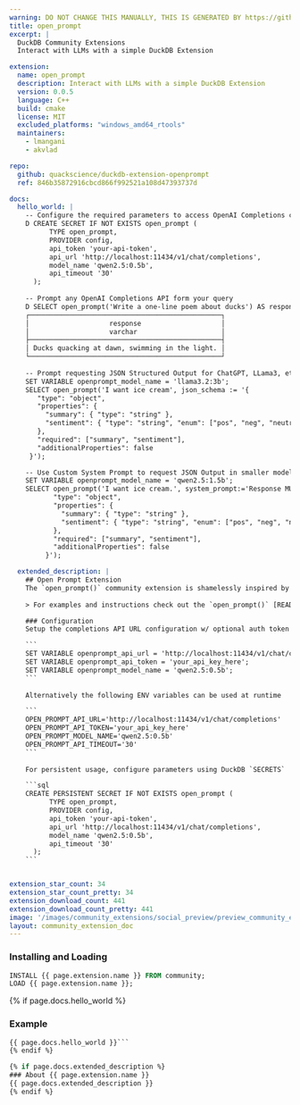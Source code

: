 ```yaml
---
warning: DO NOT CHANGE THIS MANUALLY, THIS IS GENERATED BY https://github/duckdb/community-extensions repository, check README there
title: open_prompt
excerpt: |
  DuckDB Community Extensions
  Interact with LLMs with a simple DuckDB Extension

extension:
  name: open_prompt
  description: Interact with LLMs with a simple DuckDB Extension
  version: 0.0.5
  language: C++
  build: cmake
  license: MIT
  excluded_platforms: "windows_amd64_rtools"
  maintainers:
    - lmangani
    - akvlad

repo:
  github: quackscience/duckdb-extension-openprompt
  ref: 846b35872916cbcd866f992521a108d47393737d

docs:
  hello_world: |
    -- Configure the required parameters to access OpenAI Completions compatible APIs
    D CREATE SECRET IF NOT EXISTS open_prompt (
          TYPE open_prompt,
          PROVIDER config,
          api_token 'your-api-token',
          api_url 'http://localhost:11434/v1/chat/completions',
          model_name 'qwen2.5:0.5b',
          api_timeout '30'
      );
    
    -- Prompt any OpenAI Completions API form your query
    D SELECT open_prompt('Write a one-line poem about ducks') AS response;
    ┌────────────────────────────────────────────────┐
    │                    response                    │
    │                    varchar                     │
    ├────────────────────────────────────────────────┤
    │ Ducks quacking at dawn, swimming in the light. │
    └────────────────────────────────────────────────┘
    
    -- Prompt requesting JSON Structured Output for ChatGPT, LLama3, etc
    SET VARIABLE openprompt_model_name = 'llama3.2:3b';
    SELECT open_prompt('I want ice cream', json_schema := '{
       "type": "object",
       "properties": {
         "summary": { "type": "string" },
         "sentiment": { "type": "string", "enum": ["pos", "neg", "neutral"] }
       },
       "required": ["summary", "sentiment"],
       "additionalProperties": false
     }');

    -- Use Custom System Prompt to request JSON Output in smaller models
    SET VARIABLE openprompt_model_name = 'qwen2.5:1.5b';
    SELECT open_prompt('I want ice cream.', system_prompt:='Response MUST be JSON with the following schema: {
           "type": "object",
           "properties": {
             "summary": { "type": "string" },
             "sentiment": { "type": "string", "enum": ["pos", "neg", "neutral"] }
           },
           "required": ["summary", "sentiment"],
           "additionalProperties": false
         }');

  extended_description: |
    ## Open Prompt Extension
    The `open_prompt()` community extension is shamelessly inspired by the Motherduck `prompt()` but focused on self-hosted usage.
    
    > For examples and instructions check out the `open_prompt()` [README](https://github.com/quackscience/duckdb-extension-openprompt)

    ### Configuration
    Setup the completions API URL configuration w/ optional auth token and model name

    ```
    SET VARIABLE openprompt_api_url = 'http://localhost:11434/v1/chat/completions';
    SET VARIABLE openprompt_api_token = 'your_api_key_here';
    SET VARIABLE openprompt_model_name = 'qwen2.5:0.5b';
    ```
    
    Alternatively the following ENV variables can be used at runtime

    ```
    OPEN_PROMPT_API_URL='http://localhost:11434/v1/chat/completions'
    OPEN_PROMPT_API_TOKEN='your_api_key_here'
    OPEN_PROMPT_MODEL_NAME='qwen2.5:0.5b'
    OPEN_PROMPT_API_TIMEOUT='30'
    ```
    
    For persistent usage, configure parameters using DuckDB `SECRETS`

    ```sql
    CREATE PERSISTENT SECRET IF NOT EXISTS open_prompt (
          TYPE open_prompt,
          PROVIDER config,
          api_token 'your-api-token',
          api_url 'http://localhost:11434/v1/chat/completions',
          model_name 'qwen2.5:0.5b',
          api_timeout '30'
      );
    ```


extension_star_count: 34
extension_star_count_pretty: 34
extension_download_count: 441
extension_download_count_pretty: 441
image: '/images/community_extensions/social_preview/preview_community_extension_open_prompt.png'
layout: community_extension_doc
---
```


### Installing and Loading
```sql
INSTALL {{ page.extension.name }} FROM community;
LOAD {{ page.extension.name }};
```

{% if page.docs.hello_world %}
### Example
```sql
{{ page.docs.hello_world }}```
{% endif %}

{% if page.docs.extended_description %}
### About {{ page.extension.name }}
{{ page.docs.extended_description }}
{% endif %}


